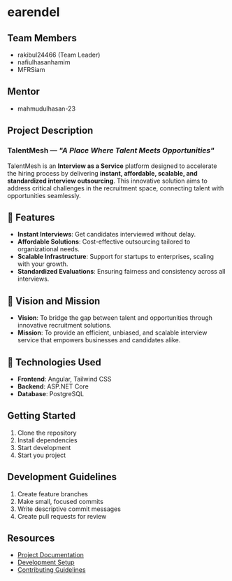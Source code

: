 # earendel

## Team Members

- rakibul24466 (Team Leader)
- nafiulhasanhamim
- MFRSiam

## Mentor

- mahmudulhasan-23

## Project Description

### TalentMesh — _"A Place Where Talent Meets Opportunities"_

TalentMesh is an **Interview as a Service** platform designed to accelerate the hiring process by delivering **instant, affordable, scalable, and standardized interview outsourcing**. This innovative solution aims to address critical challenges in the recruitment space, connecting talent with opportunities seamlessly.

## 🚀 Features

- **Instant Interviews**: Get candidates interviewed without delay.
- **Affordable Solutions**: Cost-effective outsourcing tailored to organizational needs.
- **Scalable Infrastructure**: Support for startups to enterprises, scaling with your growth.
- **Standardized Evaluations**: Ensuring fairness and consistency across all interviews.

## 🎯 Vision and Mission

- **Vision**: To bridge the gap between talent and opportunities through innovative recruitment solutions.
- **Mission**: To provide an efficient, unbiased, and scalable interview service that empowers businesses and candidates alike.

## 🔧 Technologies Used

- **Frontend**: Angular, Tailwind CSS
- **Backend**: ASP.NET Core
- **Database**: PostgreSQL

<!-- ## 📂 Project Structure -->

## Getting Started

1. Clone the repository
2. Install dependencies
3. Start development
4. Start you project

## Development Guidelines

1. Create feature branches
2. Make small, focused commits
3. Write descriptive commit messages
4. Create pull requests for review

## Resources

- [Project Documentation](docs/)
- [Development Setup](docs/setup.md)
- [Contributing Guidelines](CONTRIBUTING.md)

